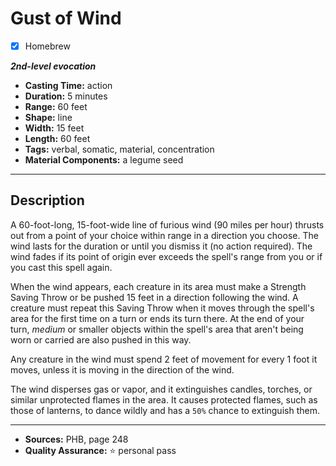 # Gust of Wind
- [x] Homebrew

***2nd-level evocation***
- **Casting Time:** action
- **Duration:** 5 minutes
- **Range:** 60 feet
- **Shape:** line
- **Width:** 15 feet
- **Length:** 60 feet
- **Tags:** verbal, somatic, material, concentration
- **Material Components:** a legume seed

---

## Description
A 60-foot-long, 15-foot-wide line of furious wind (90 miles per hour) thrusts out from a point of your choice within range in a direction you choose.
The wind lasts for the duration or until you dismiss it (no action required).
The wind fades if its point of origin ever exceeds the spell's range from you or if you cast this spell again.

When the wind appears, each creature in its area must make a Strength Saving Throw or be pushed 15 feet in a direction following the wind.
A creature must repeat this Saving Throw when it moves through the spell's area for the first time on a turn or ends its turn there.
At the end of your turn, *medium* or smaller objects within the spell's area that aren't being worn or carried are also pushed in this way.

Any creature in the wind must spend 2 feet of movement for every 1 foot it moves, unless it is moving in the direction of the wind.

The wind disperses gas or vapor, and it extinguishes candles, torches, or similar unprotected flames in the area.
It causes protected flames, such as those of lanterns, to dance wildly and has a `50%` chance to extinguish them.

---

- **Sources:** PHB, page 248
- **Quality Assurance:** :star: personal pass
